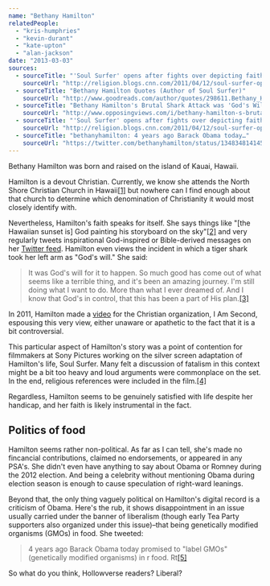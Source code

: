 ```yaml
---
name: "Bethany Hamilton"
relatedPeople:
  - "kris-humphries"
  - "kevin-durant"
  - "kate-upton"
  - "alan-jackson"
date: "2013-03-03"
sources:
  - sourceTitle: "'Soul Surfer' opens after fights over depicting faith"
    sourceUrl: "http://religion.blogs.cnn.com/2011/04/12/soul-surfer-opens-after-fights-over-depicting-faith/"
  - sourceTitle: "Bethany Hamilton Quotes (Author of Soul Surfer)"
    sourceUrl: "http://www.goodreads.com/author/quotes/298611.Bethany_Hamilton"
  - sourceTitle: "Bethany Hamilton's Brutal Shark Attack was 'God's Will.'"
    sourceUrl: "http://www.opposingviews.com/i/bethany-hamilton-s-brutal-shark-attack-was-god-s-will#"
  - sourceTitle: "'Soul Surfer' opens after fights over depicting faith"
    sourceUrl: "http://religion.blogs.cnn.com/2011/04/12/soul-surfer-opens-after-fights-over-depicting-faith/"
  - sourceTitle: "bethanyhamilton: 4 years ago Barack Obama today…"
    sourceUrl: "https://twitter.com/bethanyhamilton/status/134834814145671170"
---
```


Bethany Hamilton was born and raised on the island of Kauai, Hawaii.

Hamilton is a devout Christian. Currently, we know she attends the North Shore Christian Church in Hawaii<a class="source-citation" href="http://religion.blogs.cnn.com/2011/04/12/soul-surfer-opens-after-fights-over-depicting-faith/" title="&apos;Soul Surfer&apos; opens after fights over depicting faith">[1]</a> but nowhere can I find enough about that church to determine which denomination of Christianity it would most closely identify with.

Nevertheless, Hamilton's faith speaks for itself. She says things like "[the Hawaiian sunset is] God painting his storyboard on the sky"<a class="source-citation" href="http://www.goodreads.com/author/quotes/298611.Bethany_Hamilton" title="Bethany Hamilton Quotes (Author of Soul Surfer)">[2]</a> and very regularly tweets inspirational God-inspired or Bible-derived messages on her [Twitter feed](https://twitter.com/bethanyhamilton). Hamilton even views the incident in which a tiger shark took her left arm as "God's will." She said:

>It was God's will for it to happen. So much good has come out of what seems like a terrible thing, and it's been an amazing journey. I'm still doing what I want to do. More than what I ever dreamed of. And I know that God's in control, that this has been a part of His plan.<a class="source-citation" href="http://www.opposingviews.com/i/bethany-hamilton-s-brutal-shark-attack-was-god-s-will#" title="Bethany Hamilton&apos;s Brutal Shark Attack was &apos;God&apos;s Will.&apos;">[3]</a>

In 2011, Hamilton made a [video](http://www.youtube.com/watch?v=37l1WfdFNQE) for the Christian organization, I Am Second, espousing this very view, either unaware or apathetic to the fact that it is a bit controversial.

This particular aspect of Hamilton's story was a point of contention for filmmakers at Sony Pictures working on the silver screen adaptation of Hamilton's life, Soul Surfer. Many felt a discussion of fatalism in this context might be a bit too heavy and loud arguments were commonplace on the set. In the end, religious references were included in the film.<a class="source-citation" href="http://religion.blogs.cnn.com/2011/04/12/soul-surfer-opens-after-fights-over-depicting-faith/" title="&apos;Soul Surfer&apos; opens after fights over depicting faith">[4]</a>

Regardless, Hamilton seems to be genuinely satisfied with life despite her handicap, and her faith is likely instrumental in the fact.


## Politics of food

Hamilton seems rather non-political. As far as I can tell, she's made no fincancial contributions, claimed no endorsements, or appeared in any PSA's. She didn't even have anything to say about Obama or Romney during the 2012 election. And being a celebrity without mentioning Obama during election season is enough to cause speculation of right-ward leanings.

Beyond that, the only thing vaguely political on Hamilton's digital record is a criticism of Obama. Here's the rub, it shows disappointment in an issue usually carried under the banner of liberalism (though early Tea Party supporters also organized under this issue)–that being genetically modified organisms (GMOs) in food. She tweeted:

>4 years ago Barack Obama today promised to "label GMOs" (genetically modified organisms) in r food. Rt<a class="source-citation" href="https://twitter.com/bethanyhamilton/status/134834814145671170" title="bethanyhamilton: 4 years ago Barack Obama today…">[5]</a>

So what do you think, Hollowverse readers? Liberal?